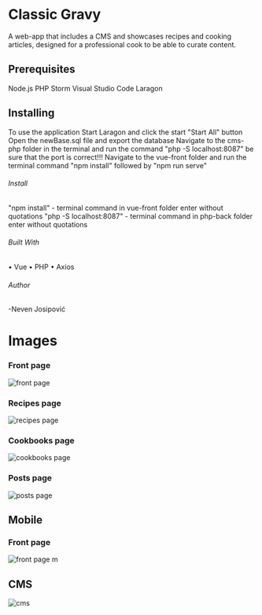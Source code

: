 # Classic Gravy
  A web-app that includes a CMS and showcases recipes and cooking articles, designed for a professional cook to be able to curate content.

## Prerequisites
  Node.js
  PHP Storm
  Visual Studio Code
  Laragon

## Installing
  To use the application
  Start Laragon and click the start "Start All" button
  Open the newBase.sql file and export the database
  Navigate to the cms-php folder in the terminal and run the command "php -S localhost:8087" be sure that the port is correct!!!
  Navigate to the vue-front folder and run the terminal command "npm install" followed by "npm run serve"

###### Install
  "npm install" - terminal command in vue-front folder enter without quotations
  "php -S localhost:8087" - terminal command in php-back folder enter without quotations

###### Built With
 •	Vue
 •	PHP
 •	Axios

  

###### Author
  -Neven Josipović
  
  # Images
### Front page
![front page](https://i.ibb.co/wNDWx8h/front-page-classic-gravy.png)

### Recipes page
![recipes page](https://i.ibb.co/kqVfBv3/recipes-classic-gravy.png)

### Cookbooks page
![cookbooks page](https://i.ibb.co/yPktdnw/cookboos-classic-gravy.png)

### Posts page
![posts page](https://i.ibb.co/pwSM5Y7/posts-classic-gravy.png)

## Mobile
### Front page
![front page m](https://i.ibb.co/FmngmPy/front-page-mobile-classic-gravy.png) 

## CMS
![cms](https://i.ibb.co/DtzNJB9/CMS-classic-gravy.png)

